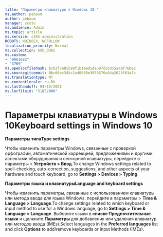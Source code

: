```yaml
---
title: 'Параметры клавиатуры в Windows 10 '
ms.author: pebaum
author: pebaum
manager: scotv
ms.audience: Admin
ms.topic: article
ms.service: o365-administration
ROBOTS: NOINDEX, NOFOLLOW
localization_priority: Normal
ms.collection: Adm_O365
ms.custom:
- "9001692"
- "3769"
ms.openlocfilehash: bcb2f7e85b99f1b1eed5da597d26d55aaaf76be2
ms.sourcegitcommit: 8bc60ec34bc1e40685e3976576e04a2623f63a7c
ms.translationtype: MT
ms.contentlocale: ru-RU
ms.lasthandoff: 04/15/2021
ms.locfileid: "51832980"
---
```

# <a name="keyboard-settings-in-windows-10"></a><span data-ttu-id="869f5-102">Параметры клавиатуры в Windows 10</span><span class="sxs-lookup"><span data-stu-id="869f5-102">Keyboard settings in Windows 10</span></span>

<span data-ttu-id="869f5-103">**Параметры типа**</span><span class="sxs-lookup"><span data-stu-id="869f5-103">**Type settings**</span></span>

<span data-ttu-id="869f5-104">Чтобы изменить параметры Windows, связанные с проверкой орфографии, автоматической коррекцией, предложениями и другими аспектами оборудования и сенсорной клавиатуры, перейдите в параметры > **Устройств > Ввод**.</span><span class="sxs-lookup"><span data-stu-id="869f5-104">To change Windows settings related to spell-checking, auto-correction, suggestions, and other aspects of your hardware and touch keyboard, go to **Settings > Devices > Typing**.</span></span> 

<span data-ttu-id="869f5-105">**Параметры языка и клавиатуры**</span><span class="sxs-lookup"><span data-stu-id="869f5-105">**Language and keyboard settings**</span></span>

<span data-ttu-id="869f5-106">Чтобы изменить параметры, связанные с использованием клавиатуры или метода ввода для языка Windows, перейдите в параметры > **Time & Language > Language**.</span><span class="sxs-lookup"><span data-stu-id="869f5-106">To change settings related to which keyboard or input method to use for a Windows language, go to **Settings > Time & Language > Language**.</span></span> <span data-ttu-id="869f5-107">Выберите языки в **списке Предпочтительные языки** и щелкните **Параметры** для добавления или удаления клавиатур или методов ввода (IMEs).</span><span class="sxs-lookup"><span data-stu-id="869f5-107">Select languages in the **Preferred languages** list and click **Options** to add/remove keyboards or input Methods (IMEs).</span></span>
